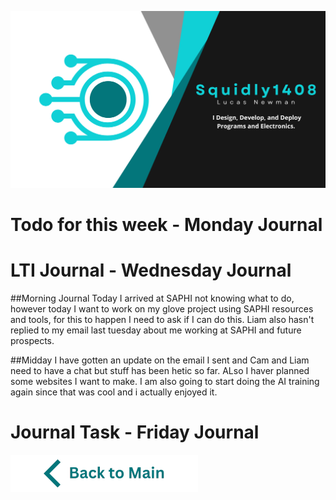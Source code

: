 ![Header](https://raw.githubusercontent.com/Squidly1408/Journals-Term-1-2024/main/title.png
)
# Todo for this week - Monday Journal

# LTI Journal - Wednesday Journal
##Morning Journal
Today I arrived at SAPHI not knowing what to do, however today I want to work on my glove project using SAPHI resources and tools, for this to happen I need to ask if I can do this. Liam also hasn't replied to my email last tuesday about me working at SAPHI and future prospects.

##Midday
I have gotten an update on the email I sent and Cam and Liam need to have a chat but stuff has been hetic so far. ALso I haver planned some websites I want to make. I am also going to start doing the AI training again since that was cool and i actually enjoyed it.

# Journal Task - Friday Journal


[![back to main](https://raw.githubusercontent.com/Squidly1408/Journals-Term-1-2024/main/Back%20to%20Main.png)](https://github.com/Squidly1408/Journals-Term-1-2024/blob/main/Readme.md)